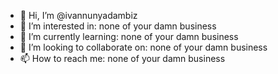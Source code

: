 - 👋 Hi, I’m @ivannunyadambiz
- 👀 I’m interested in: none of your damn business
- 🌱 I’m currently learning: none of your damn business
- 💞️ I’m looking to collaborate on: none of your damn business
- 📫 How to reach me: none of your damn business

<!---
ivannunyadambiz/ivannunyadambiz is a ✨ special ✨ repository because its `README.md` (this file) appears on your GitHub profile.
You can click the Preview link to take a look at your changes.
--->
